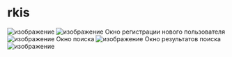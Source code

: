 # rkis
![изображение](https://github.com/Disr0/rkis/assets/89066079/0d29fba6-3bde-477f-9bb6-fca9aa64c41b)
![изображение](https://github.com/Disr0/rkis/assets/89066079/56b08a02-797c-41d8-bf83-ecc450bc5692)
Окно регистрации нового пользователя
![изображение](https://github.com/Disr0/rkis/assets/89066079/5d69f28f-552e-4b04-afc9-2b9811415589)
Окно поиска
![изображение](https://github.com/Disr0/rkis/assets/89066079/2ae8d3dc-2f78-449a-8516-9f42dc249ee9)
Окно результатов поиска
![изображение](https://github.com/Disr0/rkis/assets/89066079/79cdf8f8-1cc3-4610-85c6-ba9b65c67809)
